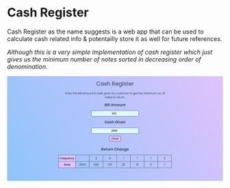 # Cash Register

Cash Register as the name suggests is a web app that can be used to calculate cash related info & potentailly store it as well for future references.

_Although this is a very simple implementation of cash register which just gives us the minimum number of notes sorted in decreasing order of denomination._

![demo-img](./assets/images/demos/demo1.png)
